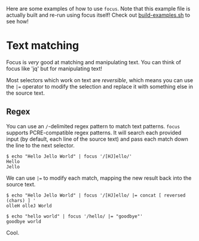 Here are some examples of how to use `focus`.
Note that this example file is actually built and re-run using focus itself! Check out [build-examples.sh](./build-examples.sh) to see how!

# Text matching

Focus is _very_ good at matching and manipulating text. You can think of focus like 'jq' but for manipulating text!

Most selectors which work on text are _reversible_, which means you can use the `|=` operator to modify the selection and replace it with something else in the source text.

## Regex

You can use an `/`-delimited regex pattern to match text patterns. `focus` supports PCRE-compatible regex patterns.
It will search each provided input (by default, each line of the source text) and 
pass each match down the line to the next selector.

```focus
$ echo "Hello Jello World" | focus '/[HJ]ello/'
Hello
Jello
```

We can use `|=` to modify each match, mapping the new result back into the source text.

```focus
$ echo "Hello Jello World" | focus '/[HJ]ello/ |= concat [ reversed (chars) ] '
olleH olleJ World
```


```focus
$ echo "hello world" | focus '/hello/ |= "goodbye"'
goodbye world
```

Cool.






